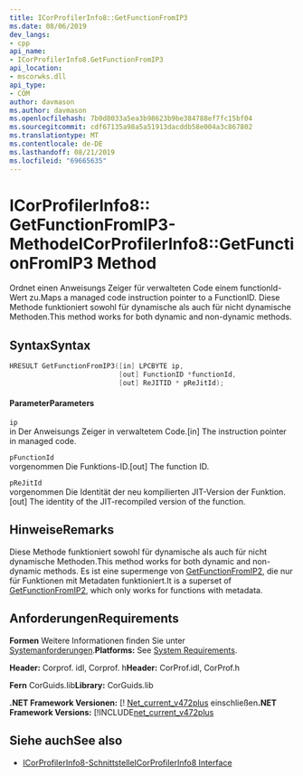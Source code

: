 ```yaml
---
title: ICorProfilerInfo8::GetFunctionFromIP3
ms.date: 08/06/2019
dev_langs:
- cpp
api_name:
- ICorProfilerInfo8.GetFunctionFromIP3
api_location:
- mscorwks.dll
api_type:
- COM
author: davmason
ms.author: davmason
ms.openlocfilehash: 7b0d8033a5ea3b98623b9be384788ef7fc15bf04
ms.sourcegitcommit: cdf67135a98a5a51913dacddb58e004a3c867802
ms.translationtype: MT
ms.contentlocale: de-DE
ms.lasthandoff: 08/21/2019
ms.locfileid: "69665635"
---
```

# <a name="icorprofilerinfo8getfunctionfromip3-method"></a><span data-ttu-id="776d8-102">ICorProfilerInfo8:: GetFunctionFromIP3-Methode</span><span class="sxs-lookup"><span data-stu-id="776d8-102">ICorProfilerInfo8::GetFunctionFromIP3 Method</span></span>

<span data-ttu-id="776d8-103">Ordnet einen Anweisungs Zeiger für verwalteten Code einem functionId-Wert zu.</span><span class="sxs-lookup"><span data-stu-id="776d8-103">Maps a managed code instruction pointer to a FunctionID.</span></span> <span data-ttu-id="776d8-104">Diese Methode funktioniert sowohl für dynamische als auch für nicht dynamische Methoden.</span><span class="sxs-lookup"><span data-stu-id="776d8-104">This method works for both dynamic and non-dynamic methods.</span></span>

## <a name="syntax"></a><span data-ttu-id="776d8-105">Syntax</span><span class="sxs-lookup"><span data-stu-id="776d8-105">Syntax</span></span>

```cpp
HRESULT GetFunctionFromIP3([in] LPCBYTE ip,
                           [out] FunctionID *functionId,
                           [out] ReJITID * pReJitId);
```

#### <a name="parameters"></a><span data-ttu-id="776d8-106">Parameter</span><span class="sxs-lookup"><span data-stu-id="776d8-106">Parameters</span></span>

`ip` \
<span data-ttu-id="776d8-107">in Der Anweisungs Zeiger in verwaltetem Code.</span><span class="sxs-lookup"><span data-stu-id="776d8-107">[in] The instruction pointer in managed code.</span></span>

`pFunctionId` \
<span data-ttu-id="776d8-108">vorgenommen Die Funktions-ID.</span><span class="sxs-lookup"><span data-stu-id="776d8-108">[out] The function ID.</span></span>

`pReJitId` \
<span data-ttu-id="776d8-109">vorgenommen Die Identität der neu kompilierten JIT-Version der Funktion.</span><span class="sxs-lookup"><span data-stu-id="776d8-109">[out] The identity of the JIT-recompiled version of the function.</span></span>

## <a name="remarks"></a><span data-ttu-id="776d8-110">Hinweise</span><span class="sxs-lookup"><span data-stu-id="776d8-110">Remarks</span></span>

<span data-ttu-id="776d8-111">Diese Methode funktioniert sowohl für dynamische als auch für nicht dynamische Methoden.</span><span class="sxs-lookup"><span data-stu-id="776d8-111">This method works for both dynamic and non-dynamic methods.</span></span> <span data-ttu-id="776d8-112">Es ist eine supermenge von [GetFunctionFromIP2](icorprofilerinfo4-getfunctionfromip2-method.md), die nur für Funktionen mit Metadaten funktioniert.</span><span class="sxs-lookup"><span data-stu-id="776d8-112">It is a superset of [GetFunctionFromIP2](icorprofilerinfo4-getfunctionfromip2-method.md), which only works for functions with metadata.</span></span>

## <a name="requirements"></a><span data-ttu-id="776d8-113">Anforderungen</span><span class="sxs-lookup"><span data-stu-id="776d8-113">Requirements</span></span>

<span data-ttu-id="776d8-114">**Formen** Weitere Informationen finden Sie unter [Systemanforderungen](../../../../docs/framework/get-started/system-requirements.md).</span><span class="sxs-lookup"><span data-stu-id="776d8-114">**Platforms:** See [System Requirements](../../../../docs/framework/get-started/system-requirements.md).</span></span>

<span data-ttu-id="776d8-115">**Header:** Corprof. idl, Corprof. h</span><span class="sxs-lookup"><span data-stu-id="776d8-115">**Header:** CorProf.idl, CorProf.h</span></span>

<span data-ttu-id="776d8-116">**Fern** CorGuids.lib</span><span class="sxs-lookup"><span data-stu-id="776d8-116">**Library:** CorGuids.lib</span></span>

<span data-ttu-id="776d8-117">**.NET Framework Versionen:** [! [Net_current_v472plus](../../../../includes/net-current-v472plus.md) einschließen</span><span class="sxs-lookup"><span data-stu-id="776d8-117">**.NET Framework Versions:** [!INCLUDE[net_current_v472plus](../../../../includes/net-current-v472plus.md)</span></span>

## <a name="see-also"></a><span data-ttu-id="776d8-118">Siehe auch</span><span class="sxs-lookup"><span data-stu-id="776d8-118">See also</span></span>

- [<span data-ttu-id="776d8-119">ICorProfilerInfo8-Schnittstelle</span><span class="sxs-lookup"><span data-stu-id="776d8-119">ICorProfilerInfo8 Interface</span></span>](../../../../docs/framework/unmanaged-api/profiling/icorprofilerinfo8-interface.md)

